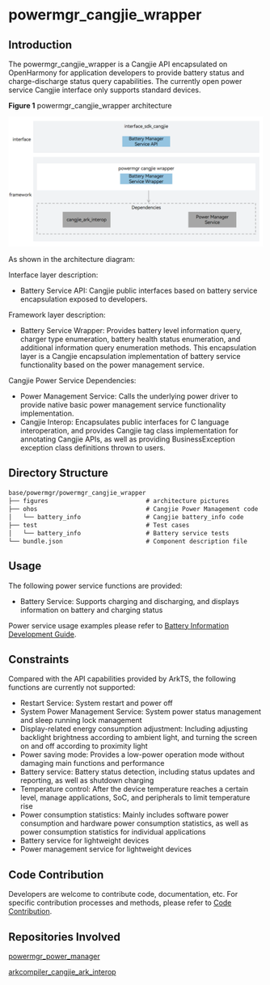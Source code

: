 # powermgr_cangjie_wrapper

## Introduction

The powermgr_cangjie_wrapper is a Cangjie API encapsulated on OpenHarmony for application developers to provide battery status and charge-discharge status query capabilities. The currently open power service Cangjie interface only supports standard devices.

**Figure 1** powermgr_cangjie_wrapper architecture

![](figures/powermgr_cangjie_wrapper_architecture_en.png)

As shown in the architecture diagram:

Interface layer description:

- Battery Service API: Cangjie public interfaces based on battery service encapsulation exposed to developers.

Framework layer description:

- Battery Service Wrapper: Provides battery level information query, charger type enumeration, battery health status enumeration, and additional information query enumeration methods. This encapsulation layer is a Cangjie encapsulation implementation of battery service functionality based on the power management service.

Cangjie Power Service Dependencies:

- Power Management Service: Calls the underlying power driver to provide native basic power management service functionality implementation.
- Cangjie Interop: Encapsulates public interfaces for C language interoperation, and provides Cangjie tag class implementation for annotating Cangjie APIs, as well as providing BusinessException exception class definitions thrown to users.

## Directory Structure

```
base/powermgr/powermgr_cangjie_wrapper
├── figures                           # architecture pictures
├── ohos                              # Cangjie Power Management code
│   └── battery_info                  # Cangjie battery_info code
├── test                              # Test cases
│   └── battery_info                  # Battery service tests
└── bundle.json                       # Component description file
```

## Usage

The following power service functions are provided:
- Battery Service: Supports charging and discharging, and displays information on battery and charging status

Power service usage examples please refer to [Battery Information Development Guide](https://gitcode.com/openharmony-sig/arkcompiler_cangjie_ark_interop/blob/master/doc/Dev_Guide/source_en/basic-services/cj-battery-info-development-guide.md).

## Constraints

Compared with the API capabilities provided by ArkTS, the following functions are currently not supported:
- Restart Service: System restart and power off
- System Power Management Service: System power status management and sleep running lock management
- Display-related energy consumption adjustment: Including adjusting backlight brightness according to ambient light, and turning the screen on and off according to proximity light
- Power saving mode: Provides a low-power operation mode without damaging main functions and performance
- Battery service: Battery status detection, including status updates and reporting, as well as shutdown charging
- Temperature control: After the device temperature reaches a certain level, manage applications, SoC, and peripherals to limit temperature rise
- Power consumption statistics: Mainly includes software power consumption and hardware power consumption statistics, as well as power consumption statistics for individual applications
- Battery service for lightweight devices
- Power management service for lightweight devices

## Code Contribution

Developers are welcome to contribute code, documentation, etc. For specific contribution processes and methods, please refer to [Code Contribution](https://gitcode.com/openharmony/docs/blob/master/en/contribute/code-contribution.md).

## Repositories Involved

[powermgr_power_manager](https://gitcode.com/openharmony/powermgr_power_manager/blob/master/README.md)

[arkcompiler_cangjie_ark_interop](https://gitcode.com/openharmony-sig/arkcompiler_cangjie_ark_interop/blob/master/README.md)
